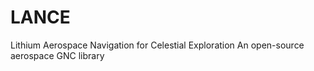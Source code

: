 # LANCE
Lithium Aerospace Navigation for Celestial Exploration
An open-source aerospace GNC library

